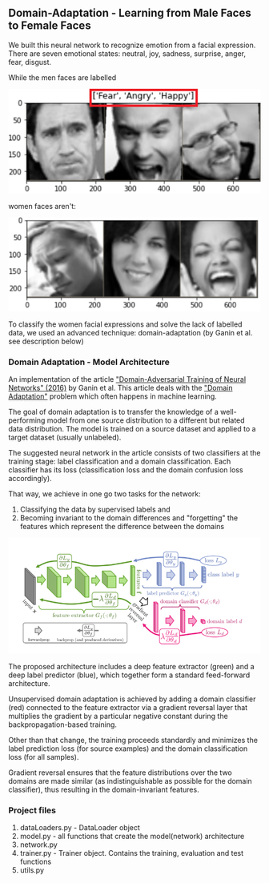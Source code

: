 ## Domain-Adaptation - Learning from Male Faces to Female Faces
We built this neural network to recognize emotion from a facial expression. There are seven emotional states: neutral, joy, sadness, surprise, anger, fear, disgust.

While the men faces are labelled

![image of the men samples](men_faces_emotions.png)

women faces aren't:

![image of the women samples](women_faces_examples.png)

To classify the women facial expressions and solve the lack of labelled data, we used an advanced technique: domain-adaptation (by Ganin et al. see description below)

### Domain Adaptation - Model Architecture
An implementation of the article ["Domain-Adversarial Training of Neural Networks" (2016)](https://arxiv.org/pdf/1505.07818.pdf) by Ganin et al. This article deals with the ["Domain Adaptation"](https://en.wikipedia.org/wiki/Domain_adaptation) problem which often happens in machine learning.

The goal of domain adaptation is to transfer the knowledge of a well-performing model from one source distribution to a different but related data distribution. The model is trained on a source dataset and applied to a target dataset (usually unlabeled).

The suggested neural network in the article consists of two classifiers at the training stage: label classification and a domain classification. Each classifier has its loss (classification loss and the domain confusion loss accordingly). 

That way, we achieve in one go two tasks for the network:
1. Classifying the data by supervised labels and 
2. Becoming invariant to the domain differences and "forgetting" the features which represent the difference between the domains

![image of the model structure](model_structure.png)


The proposed architecture includes a deep feature extractor (green) and a deep
label predictor (blue), which together form a standard feed-forward architecture.

Unsupervised domain adaptation is achieved by adding a domain classifier (red) connected to the feature extractor via a gradient reversal layer that multiplies the gradient by a particular negative constant during the backpropagation-based training. 

Other than that change, the training proceeds standardly and minimizes the label prediction loss (for source examples) and the domain classification loss (for all samples). 

Gradient reversal ensures that the feature distributions over the two
domains are made similar (as indistinguishable as possible for the domain classifier), thus resulting in the domain-invariant features.


### Project files
1. dataLoaders.py - DataLoader object
2. model.py - all functions that create the model(network) architecture
3. network.py
4. trainer.py - Trainer object. Contains the training, evaluation and test functions
5. utils.py
